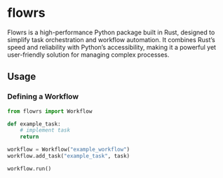 # flowrs
Flowrs is a high-performance Python package built in Rust, designed to simplify task orchestration and workflow automation. It combines Rust’s speed and reliability with Python’s accessibility, making it a powerful yet user-friendly solution for managing complex processes.

## Usage
### Defining a Workflow
```python
from flowrs import Workflow

def example_task:
	# implement task
	return

workflow = Workflow("example_workflow")
workflow.add_task("example_task", task)

workflow.run()
```
